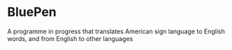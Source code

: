# BluePen
A programme in progress that translates American sign language to English words, and from English to other languages
